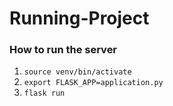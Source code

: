 # Running-Project

### How to run the server
1. `source venv/bin/activate`
2. `export FLASK_APP=application.py`
3. `flask run`

